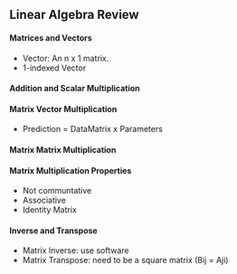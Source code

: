 ## Linear Algebra Review

#### Matrices and Vectors
- Vector: An n x 1 matrix.
- 1-indexed Vector

#### Addition and Scalar Multiplication

#### Matrix Vector Multiplication
- Prediction = DataMatrix x Parameters

#### Matrix Matrix Multiplication

#### Matrix Multiplication Properties
- Not communtative
- Associative
- Identity Matrix

#### Inverse and Transpose
- Matrix Inverse: use software
- Matrix Transpose: need to be a square matrix (Bij = Aji)
